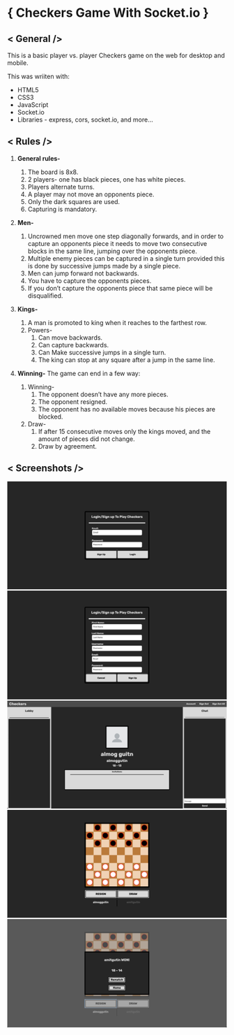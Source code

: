 # { Checkers Game With Socket.io }

## < General />

This is a basic player vs. player Checkers game on the web for desktop and mobile.

This was wriiten with:

-   HTML5
-   CSS3
-   JavaScript
-   Socket.io
-   Libraries - express, cors, socket.io, and more...

## < Rules />

1.  **General rules-**

    1. The board is 8x8.
    2. 2 players- one has black pieces, one has white pieces.
    3. Players alternate turns.
    4. A player may not move an opponents piece.
    5. Only the dark squares are used.
    6. Capturing is mandatory.

2.  **Men-**

    1.  Uncrowned men move one step diagonally forwards, and in order to capture an opponents piece it needs to move two consecutive blocks in the same line, jumping over the opponents piece.
    2.  Multiple enemy pieces can be captured in a single turn provided this is done by successive jumps made by a single piece.
    3.  Men can jump forward not backwards.
    4.  You have to capture the opponents pieces.
    5.  If you don’t capture the opponents piece that same piece will be disqualified.

3.  **Kings-**

    1. A man is promoted to king when it reaches to the farthest row.
    2. Powers-
        1. Can move backwards.
        2. Can capture backwards.
        3. Can Make successive jumps in a single turn.
        4. The king can stop at any square after a jump in the same line.

4.  **Winning-** The game can end in a few way:
    1. Winning-
        1. The opponent doesn’t have any more pieces.
        2. The opponent resigned.
        3. The opponent has no available moves because his pieces are blocked.
    2. Draw-
        1. If after 15 consecutive moves only the kings moved, and the amount of pieces did not change.
        2. Draw by agreement.

## < Screenshots />

![Login Page](assets/images/screenshots/login-page.png)
![Sign Up Page](assets/images/screenshots/signup-page.png)
![Lobby Page](assets/images/screenshots/lobby-page.png)
![Game Page](assets/images/screenshots/game-page.png)
![End Game Page](assets/images/screenshots/game-end-page.png)
